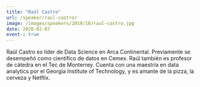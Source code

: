 ```yaml
---
title: "Raúl Castro"
url: /speaker/raul-castro/
image: /images/speakers/2019/10/raul-castro.jpg
date: 2020-02-07
event-: true
---
```


Raúl Castro es líder de Data Science en Arca Continental. Previamente se desempeñó como cientifico de datos en Cemex. Raúl también es profesor de cátedra en el Tec de Monterrey. Cuenta con una maestría en data analytics por el Georgia Institute of Technology, y es amante de la pizza, la cerveza y Netflix.